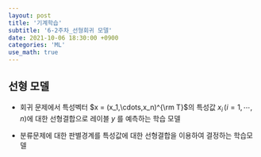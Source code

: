 ```yaml
---
layout: post
title: '기계학습'
subtitle: '6-2주차_선형회귀 모델'
date: 2021-10-06 18:30:00 +0900
categories: 'ML'
use_math: true
---
```


## 선형 모델

- 회귀 문제에서 특성벡터 $x = (x_1,\cdots,x_n)^{\rm T}$의 특성값 $x_i\, (i=1,\cdots,n)$에 대한 선형결합으로 레이블 $y$ 를 예측하는 학습 모델

- 분류문제에 대한 판별경계를 특성값에 대한 선형결합을 이용하여 결정하는 학습모델